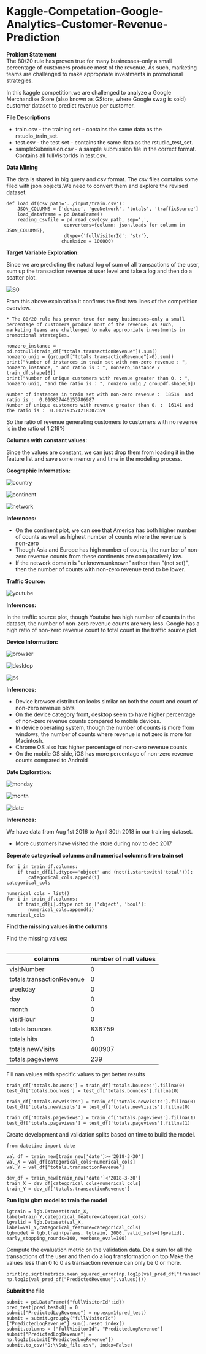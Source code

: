 # Kaggle-Competation-Google-Analytics-Customer-Revenue-Prediction

**Problem Statement**<br>
The 80/20 rule has proven true for many businesses–only a small percentage of customers produce most of the revenue. As such, marketing teams are challenged to make appropriate investments in promotional strategies.

In this kaggle competition,we are challenged to analyze a Google Merchandise Store (also known as GStore, where Google swag is sold) customer dataset to predict revenue per customer.

**File Descriptions**

- train.csv - the training set - contains the same data as the rstudio_train_set.
- test.csv - the test set - contains the same data as the rstudio_test_set.
- sampleSubmission.csv - a sample submission file in the correct format. Contains all fullVisitorIds in test.csv.

**Data Mining**

The data is shared in big query and csv format. The csv files contains some filed with json objects.We need to convert them and explore the revised dataset.

```
def load_df(csv_path='../input/train.csv'):
    JSON_COLUMNS = ['device', 'geoNetwork', 'totals', 'trafficSource']
    load_dataframe = pd.DataFrame()
    reading_csvfile = pd.read_csv(csv_path, sep=',',
                     converters={column: json.loads for column in JSON_COLUMNS}, 
                     dtype={'fullVisitorId': 'str'},
                    chunksize = 100000)
```
**Target Variable Exploration:**

Since we are predicting the natural log of sum of all transactions of the user, sum up the transaction revenue at user level and take a log and then do a scatter plot.

![80](https://user-images.githubusercontent.com/44206279/48670296-65e67500-eb3b-11e8-89f7-6eff04cdf197.png)

From this above exploration it confirms the first two lines of the competition overview.

```* The 80/20 rule has proven true for many businesses–only a small percentage of customers produce most of the revenue. As such, marketing teams are challenged to make appropriate investments in promotional strategies.```

```
nonzero_instance = pd.notnull(train_df["totals.transactionRevenue"]).sum()
nonzero_uniq = (groupdf["totals.transactionRevenue"]>0).sum()
print("Number of instances in train set with non-zero revenue : ", nonzero_instance, " and ratio is : ", nonzero_instance / train_df.shape[0])
print("Number of unique customers with revenue greater than 0. : ", nonzero_uniq, "and the ratio is : ", nonzero_uniq / groupdf.shape[0])
```

```
Number of instances in train set with non-zero revenue :  18514  and ratio is :  0.010837440153786987
Number of unique customers with revenue greater than 0. :  16141 and the ratio is :  0.012193574218307359
```

So the ratio of revenue generating customers to customers with no revenue is in the ratio of 1.219%

**Columns with constant values:**

Since the values are constant, we can just drop them from loading it in the feature list and save some memory and time in the modeling process.

**Geographic Information:**

![country](https://user-images.githubusercontent.com/44206279/48670285-4c452d80-eb3b-11e8-824a-d54d05917d83.png)

![continent](https://user-images.githubusercontent.com/44206279/48670286-4ea78780-eb3b-11e8-957e-b92f5ba92192.png)

![network](https://user-images.githubusercontent.com/44206279/48670508-f2defd80-eb3e-11e8-8b16-39bcc585e945.png)

**Inferences:**

- On the continent plot, we can see that America has both higher number of counts as well as highest number of counts where the revenue is non-zero
- Though Asia and Europe has high number of counts, the number of non-zero revenue counts from these continents are comparatively low.
- If the network domain is "unknown.unknown" rather than "(not set)", then the number of counts with non-zero revenue tend to be lower.

**Traffic Source:**

![youtube](https://user-images.githubusercontent.com/44206279/48670541-35a0d580-eb3f-11e8-9740-fa6deeb496c0.png)

**Inferences:**

In the traffic source plot, though Youtube has high number of counts in the dataset, the number of non-zero revenue counts are very less.
Google has a high ratio of non-zero revenue count to total count in the traffic source plot.

**Device Information:**

![browser](https://user-images.githubusercontent.com/44206279/48670288-536c3b80-eb3b-11e8-9635-5b38aab219f9.png)

![desktop](https://user-images.githubusercontent.com/44206279/48670290-55ce9580-eb3b-11e8-883a-6d9d9b3c2fdc.png)

![os](https://user-images.githubusercontent.com/44206279/48670291-56ffc280-eb3b-11e8-8fb0-1889b179a05c.png)

**Inferences:**

- Device browser distribution looks similar on both the count and count of non-zero revenue plots
- On the device category front, desktop seem to have higher percentage of non-zero revenue counts compared to mobile devices.
- In device operating system, though the number of counts is more from windows, the number of counts where revenue is not zero is more for Macintosh.
- Chrome OS also has higher percentage of non-zero revenue counts
- On the mobile OS side, iOS has more percentage of non-zero revenue counts compared to Android

**Date Exploration:**

![monday](https://user-images.githubusercontent.com/44206279/48670292-58c98600-eb3b-11e8-9452-38106091c362.png)

![month](https://user-images.githubusercontent.com/44206279/48670294-5ebf6700-eb3b-11e8-9933-acbb032b8520.png)

![date](https://user-images.githubusercontent.com/44206279/48670295-61ba5780-eb3b-11e8-861d-0c353fe95621.png)

**Inferences:**

We have data from Aug 1st 2016 to April 30th 2018 in our training dataset.<br>
- More customers have visited the store during nov to dec 2017

**Seperate categorical columns and numerical columns from train set**

```categorical_cols = list()
for i in train_df.columns:
    if train_df[i].dtype=='object' and (not(i.startswith('total'))):
        categorical_cols.append(i)
categorical_cols

numerical_cols = list()
for i in train_df.columns:
    if train_df[i].dtype not in ['object', 'bool']:
        numerical_cols.append(i)
numerical_cols
```
**Find the missing values in the columns**

Find the missing values:

```train_df[numerical_cols].isnull().sum()
```
columns             |number of null values
-----------------|------------------
visitNumber                 |      0
totals.transactionRevenue    |     0
weekday                       |    0
day                            |   0
month|                             0
visitHour          |               0
totals.bounces      |         836759
totals.hits          |             0
totals.newVisits      |       400907
totals.pageviews       |         239

Fill nan values with specific values to get better results
```
train_df['totals.bounces'] = train_df['totals.bounces'].fillna(0)
test_df['totals.bounces'] = test_df['totals.bounces'].fillna(0)

train_df['totals.newVisits'] = train_df['totals.newVisits'].fillna(0)
test_df['totals.newVisits'] = test_df['totals.newVisits'].fillna(0)

train_df['totals.pageviews'] = train_df['totals.pageviews'].fillna(1)
test_df['totals.pageviews'] = test_df['totals.pageviews'].fillna(1)
```
Create development and validation splits based on time to build the model.
```
from datetime import date

val_df = train_new[train_new['date']>='2018-3-30']
val_X = val_df[categorical_cols+numerical_cols]
val_Y = val_df['totals.transactionRevenue']

dev_df = train_new[train_new['date']<'2018-3-30']
train_X = dev_df[categorical_cols+numerical_cols]
train_Y = dev_df['totals.transactionRevenue']
```
**Run light gbm model to train the model**

```
lgtrain = lgb.Dataset(train_X, label=train_Y,categorical_feature=categorical_cols)
lgvalid = lgb.Dataset(val_X, label=val_Y,categorical_feature=categorical_cols)
lgbmodel = lgb.train(params, lgtrain, 2000, valid_sets=[lgvalid], early_stopping_rounds=100, verbose_eval=100)
```

Compute the evaluation metric on the validation data. Do a sum for all the transactions of the user and then do a log transformation on top.Make the values less than 0 to 0 as transaction revenue can only be 0 or more.
```
print(np.sqrt(metrics.mean_squared_error(np.log1p(val_pred_df["transactionRevenue"].values), np.log1p(val_pred_df["PredictedRevenue"].values))))
```
**Submit the file**
```
submit = pd.DataFrame({"fullVisitorId":id})
pred_test[pred_test<0] = 0
submit["PredictedLogRevenue"] = np.expm1(pred_test)
submit = submit.groupby("fullVisitorId")["PredictedLogRevenue"].sum().reset_index()
submit.columns = ["fullVisitorId", "PredictedLogRevenue"]
submit["PredictedLogRevenue"] = np.log1p(submit["PredictedLogRevenue"])
submit.to_csv("D:\\Sub_file.csv", index=False)
```


